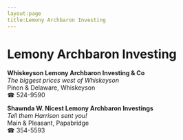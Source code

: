 ```yaml
---
layout:page
title:Lemony Archbaron Investing
---
```

# Lemony Archbaron Investing

**Whiskeyson Lemony Archbaron Investing & Co**  
_The biggest prices west of Whiskeyson_  
Pinon & Delaware, Whiskeyson  
☎ 524-9590



**Shawnda W. Nicest Lemony Archbaron Investings**  
_Tell them Harrison sent you!_  
Main & Pleasant, Papabridge  
☎ 354-5593



